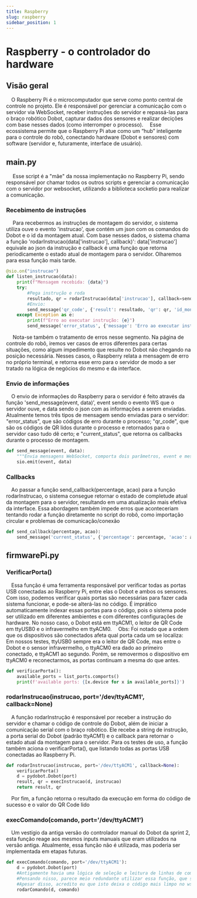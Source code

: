 ```yaml
---
title: Raspberry
slug: raspberry
sidebar_position: 1
---
```

# Raspberry - o controlador do hardware

## Visão geral

&emsp;O Raspberry Pi é o microcomputador que serve como ponto central de controle no projeto. Ele é responsável por gerenciar a comunicação com o servidor via WebSocket, receber instruções do servidor e repassá-las para o braço robótico Dobot, capturar dados dos sensores e realizar decições com base nesses dados (como interromper o processo).
&emsp;Esse ecossistema permite que o Raspberry Pi atue como um “hub” inteligente para o controle do robô, conectando hardware (Dobot e sensores) com software (servidor e, futuramente, interface de usuário).

## main.py

&emsp; Esse script é a "mãe" da nossa implementação no Raspberry Pi, sendo responsável por chamar todos os outros scripts e gerenciar a comunicação com o servidor por websocket, utilizando a biblioteca socketio para realizar a comunicação.

### Recebimento de instruções

&emsp; Para recebermos as instruções de montagem do servidor, o sistema utiliza ouve o evento 'instrucao', que contém um json com os comandos do Dobot e o id da montagem atual. Com base nesses dados, o sistema chama a função 'rodarInstrucao(data['instrucao'], callback)': data['instrucao'] equivale ao json da instrução e callback é uma função que retorna periodicamente o estado atual de montagem para o servidor. Olharemos para essa função mais tarde.

```python
@sio.on("instrucao")
def listen_instrucao(data):
    print(f"Mensagem recebida: {data}")
    try:
        #Pega instrução e roda
        resultado, qr = rodarInstrucao(data['instrucao'], callback=send_callback)
        #Envio:
        send_message('qr_code', {'result': resultado, 'qr': qr, 'id_montagem': data['id_montagem']})
    except Exception as e:
        print(f"Erro ao executar instrução: {e}")
        send_message('error_status', {'message': 'Erro ao executar instrução', 'error': str(e)})
```

&emsp; Nota-se também o tratamento de erros nesse segmento. Na página de controle do robô, iremos ver casos de erros diferentes para certas situações, como algum impedimento que resulte no Dobot não chegando na posição necessária. Nesses casos, o Raspberry relata a mensagem de erro no próprio terminal, e retorna esse erro para o servidor de modo a ser tratado na lógica de negócios do mesmo e da interface.

### Envio de informações

&emsp;O envio de informações do Raspberry para o servidor é feito através da função 'send_message(event, data)', event sendo o evento WS que o servidor ouve, e data sendo o json com as informações a serem enviadas. Atualmente temos três tipos de mensagem sendo enviadas para o servidor: "error_status", que são códigos de erro durante o processo; "qr_code", que são os códigos de QR lidos durante o processo e retornados para o servidor caso tudo dê certo; e "current_status", que retorna os callbacks durante o processo de montagem.

```python
def send_message(event, data):
    """Envia mensagens WebSocket, comporta dois parâmetros, event e message."""
    sio.emit(event, data)
```

### Callbacks

&emsp;Ao passar a função send_callback(percentage, acao) para a função rodarInstrucao, o sistema consegue retornar o estado de completude atual da montagem para o servidor, resultando em uma atualização mais efetiva da interface. Essa abordagem também impede erros que aconteceriam tentando rodar a função diretamente no script do robô, como importação circular e problemas de comunicação/conexão

```python
def send_callback(percentage, acao):
    send_message('current_status', {'percentage': percentage, 'acao': acao})
```

## firmwarePi.py

### VerificarPorta()

&emsp;Essa função é uma ferramenta responsável por verificar todas as portas USB conectadas ao Raspberry Pi, entre elas o Dobot e ambos os sensores. Com isso, podemos verificar quais portas são necessárias para fazer cada sistema funcionar, e pode-se alterá-las no código. É imprático automaticamente indexar essas portas para o código, pois o sistema pode ser utilizado em diferentes ambientes e com diferentes configurações de hardware. No nosso caso, o Dobot está em ttyACM1, o leitor de QR Code em ttyUSB0 e o infravermelho em ttyACM0. 
&emsp;Obs: Foi notado que a ordem que os dispositivos são conectados afeta qual porta cada um se localiza: Em nossos testes, ttyUSB0 sempre era o leitor de QR Code, mas entre o Dobot e o sensor infravermelho, o ttyACM0 era dado ao primeiro conectado, e ttyACM1 ao segundo. Porém, se removermos o dispositivo em ttyACM0 e reconectarmos, as portas continuam a mesma do que antes.

```python
def verificarPorta():
    available_ports = list_ports.comports()
    print(f'available ports: {[x.device for x in available_ports]}')
```

### rodarInstrucao(instrucao, port='/dev/ttyACM1', callback=None)

&emsp;A função rodarInstrução é responsável por receber a instrução do servidor e chamar o código de controle do Dobot, além de iniciar a comunicação serial com o braço robótico. Ele recebe a string de instrução, a porta serial do Dobot (padrão ttyACM1) e o callback para retornar o estado atual da montagem para o servidor. Para os testes de uso, a função também aciona o verificarPorta(), que listando todas as portas USB conectadas ao Raspberry Pi.

```python
def rodarInstrucao(instrucao, port='/dev/ttyACM1', callback=None):
    verificarPorta()
    d = pydobot.Dobot(port)
    result, qr = execInstrucao(d, instrucao)
    return result, qr
```

&emsp;Por fim, a função retorna o resultado da execução em forma do código de sucesso e o valor do QR Code lido

### execComando(comando, port='/dev/ttyACM1')

&emsp;Um vestígio da antiga versão do controlador manual do Dobot da sprint 2, esta função reage aos mesmos inputs manuais que eram utilizados na versão antiga. Atualmente, essa função não é utilizada, mas poderia ser implementada em etapas futuras.

```python
def execComando(comando, port='/dev/ttyACM1'):
    d = pydobot.Dobot(port)
    #Antigamente havia uma lógica de seleção e leitura de linhas de comando aqui. Com a mudança de CLI para interface, não será mais necessário essa leitura
    #Pensando nisso, parece meio redundante utilizar essa função, que será chamada no ws_client, para chamar outra função ao invés de invocar diretamente a função rodarComando
    #Apesar disso, acredito eu que isto deixa o código mais limpo no ws_client, focando apenas na comunicação com o servidor, enquanto este cuida das interações com o físico
    rodarComando(d, comando)
```
